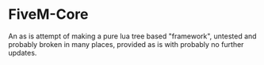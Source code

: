 # FiveM-Core
An as is attempt of making a pure lua tree based "framework", untested and probably broken in many places, provided as is with probably no further updates.
